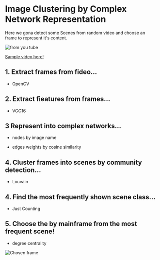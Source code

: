# Image Clustering by Complex Network Representation

Here we gona detect some Scenes from random video and choose an frame to represent it's content.

![from you tube](youtube_BrooklynNineNine.jpg)

[ Sample video here!](https://youtu.be/ffyKY3Dj5ZE) 

## 1. Extract frames from fideo...

* OpenCV

## 2. Extract fieatures from frames...

* VGG16

## 3 Represent into complex networks...

* nodes by image name

* edges weights by cosine similarity

## 4. Cluster frames into scenes by community detection...

* Louvain

## 4. Find the most frequently shown scene class...

* Just Counting

## 5. Choose the by mainframe from the most frequent scene!

* degree centrality

![Chosen frame](data/image_1232)